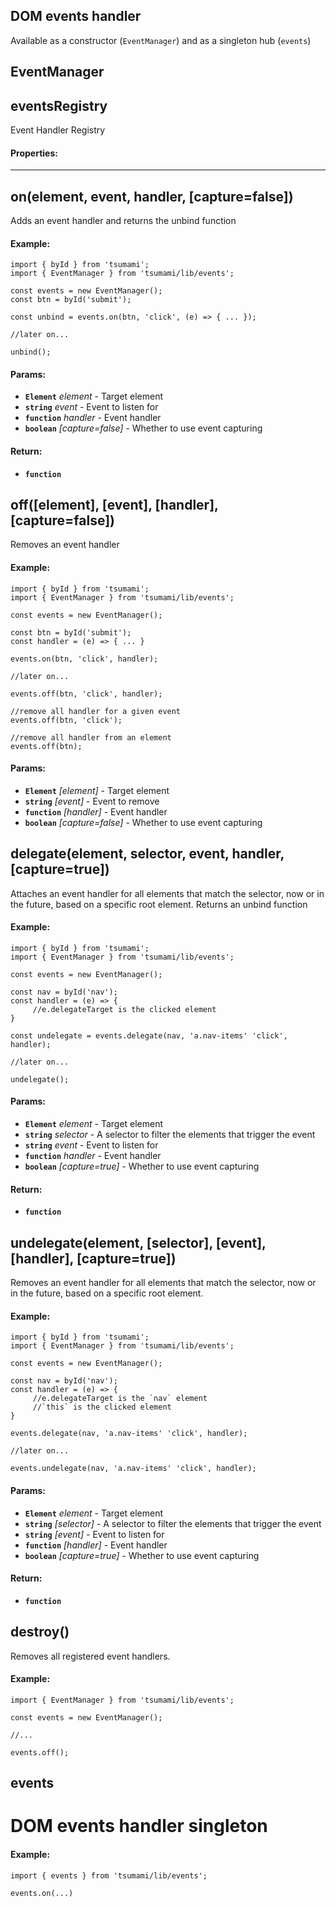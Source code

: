 

<!-- Start src\events.js -->

## DOM events handler

Available as a constructor (`EventManager`) and as a singleton hub (`events`)

## EventManager 

## eventsRegistry 

Event Handler Registry

#### Properties:

* **** ** 

## on(element, event, handler, [capture=false])

Adds an event handler and returns the unbind function

#### Example:

```
import { byId } from 'tsumami';
import { EventManager } from 'tsumami/lib/events';

const events = new EventManager();
const btn = byId('submit');

const unbind = events.on(btn, 'click', (e) => { ... });

//later on...

unbind();
```

#### Params:

* **`Element`** *element* - Target element
* **`string`** *event* - Event to listen for
* **`function`** *handler* - Event handler
* **`boolean`** *[capture=false]* - Whether to use event capturing

#### Return:

* **`function`** 

## off([element], [event], [handler], [capture=false])

Removes an event handler

#### Example:

```
import { byId } from 'tsumami';
import { EventManager } from 'tsumami/lib/events';

const events = new EventManager();

const btn = byId('submit');
const handler = (e) => { ... }

events.on(btn, 'click', handler);

//later on...

events.off(btn, 'click', handler);

//remove all handler for a given event
events.off(btn, 'click');

//remove all handler from an element
events.off(btn);
```

#### Params:

* **`Element`** *[element]* - Target element
* **`string`** *[event]* - Event to remove
* **`function`** *[handler]* - Event handler
* **`boolean`** *[capture=false]* - Whether to use event capturing

## delegate(element, selector, event, handler, [capture=true])

Attaches an event handler for all elements that match the selector, now or in the future, based on a specific root element.
Returns an unbind function

#### Example:

```
import { byId } from 'tsumami';
import { EventManager } from 'tsumami/lib/events';

const events = new EventManager();

const nav = byId('nav');
const handler = (e) => {
     //e.delegateTarget is the clicked element
}

const undelegate = events.delegate(nav, 'a.nav-items' 'click', handler);

//later on...

undelegate();
```

#### Params:

* **`Element`** *element* - Target element
* **`string`** *selector* - A selector to filter the elements that trigger the event
* **`string`** *event* - Event to listen for
* **`function`** *handler* - Event handler
* **`boolean`** *[capture=true]* - Whether to use event capturing

#### Return:

* **`function`** 

## undelegate(element, [selector], [event], [handler], [capture=true])

Removes an event handler for all elements that match the selector, now or in the future, based on a specific root element.

#### Example:

```
import { byId } from 'tsumami';
import { EventManager } from 'tsumami/lib/events';

const events = new EventManager();

const nav = byId('nav');
const handler = (e) => {
     //e.delegateTarget is the `nav` element
     //`this` is the clicked element
}

events.delegate(nav, 'a.nav-items' 'click', handler);

//later on...

events.undelegate(nav, 'a.nav-items' 'click', handler);
```

#### Params:

* **`Element`** *element* - Target element
* **`string`** *[selector]* - A selector to filter the elements that trigger the event
* **`string`** *[event]* - Event to listen for
* **`function`** *[handler]* - Event handler
* **`boolean`** *[capture=true]* - Whether to use event capturing

#### Return:

* **`function`** 

## destroy()

Removes all registered event handlers.

#### Example:

```
import { EventManager } from 'tsumami/lib/events';

const events = new EventManager();

//...

events.off();
```

## events 

# DOM events handler singleton

#### Example:

```
import { events } from 'tsumami/lib/events';

events.on(...)
```

<!-- End src\events.js -->

